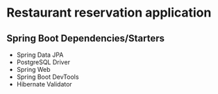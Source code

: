 # Restaurant reservation application

## Spring Boot Dependencies/Starters
* Spring Data JPA
* PostgreSQL Driver
* Spring Web
* Spring Boot DevTools
* Hibernate Validator
